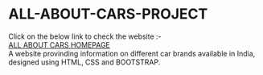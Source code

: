 # ALL-ABOUT-CARS-PROJECT
Click on the below link to check the website :-
<br>
[ALL ABOUT CARS HOMEPAGE](https://raw.githack.com/sweekriti121/ALL-ABOUT-CARS-PROJECT/main/homepage.html)
 <br>
 A website provinding information on different car brands available in India, designed using HTML, CSS and BOOTSTRAP.
